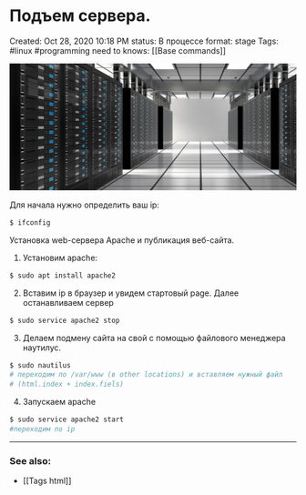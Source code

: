 # Подъем сервера.

Created: Oct 28, 2020 10:18 PM
status: В процессе
format: stage
Tags: #linux #programming 
need to knows: [[Base commands]]


![%D0%9F%D0%BE%D0%B4%D1%8A%D0%B5%D0%BC%20%D1%81%D0%B5%D1%80%D0%B2%D0%B5%D1%80%D0%B0%20bd369731387642ac9dbbb356e1d0286d/Untitled.png](Images/Programming/%D0%9F%D0%BE%D0%B4%D1%8A%D0%B5%D0%BC%20%D1%81%D0%B5%D1%80%D0%B2%D0%B5%D1%80%D0%B0%20bd369731387642ac9dbbb356e1d0286d/Untitled.png)

Для начала нужно определить ваш ip:

```bash
$ ifconfig
```

Установка web-сервера Apache и публикация веб-сайта.

1. Установим apache:

```bash
$ sudo apt install apache2
```

 2. Вставим ip в браузер и увидем стартовый page. Далее останавливаем сервер

```bash
$ sudo service apache2 stop
```

 

 3. Делаем подмену сайта на свой с помощью файлового менеджера наутилус.

```bash
$ sudo nautilus
# переходим по /var/www (в other locations) и вставляем нужный файл 
# (html.index + index.fiels)
```

 

 4. Запускаем apache

```bash
$ sudo service apache2 start
#переходим по ip
```


---
### See also:
- [[Tags html]]